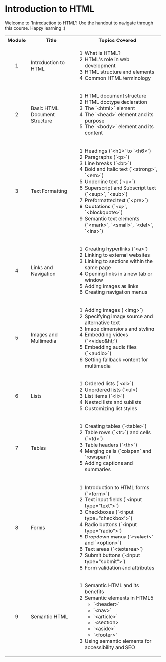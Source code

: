 # Introduction to HTML
<p> Welcome to 'Introduction to HTML'! Use the handout to navigate through this course. Happy learning :)</p>
<table>
  <tr>
    <th>Module</th>
    <th>Title</th>
    <th>Topics Covered</th>
  </tr>
  <tr>
    <td><p align='center'>1</p></td>
    <td>Introduction to HTML</td>
    <td>
      <ol>
        <li>What is HTML?</li>
        <li>HTML's role in web development</li>
        <li>HTML structure and elements</li>
        <li>Common HTML terminology</li>
      </ol>
    </td>
  </tr>
  <tr>
    <td><p align='center'>2</p></td>
    <td>Basic HTML Document Structure</td>
    <td>
      <ol>
        <li>HTML document structure</li>
        <li>HTML doctype declaration</li>
        <li>The `&lt;html&gt;` element</li>
        <li>The `&lt;head&gt;` element and its purpose</li>
        <li>The `&lt;body&gt;` element and its content</li>
      </ol>
    </td>
  </tr>
  <tr>
    <td><p align='center'>3</p></td>
    <td>Text Formatting</td>
    <td>
      <ol>
        <li>Headings (`&lt;h1&gt;` to `&lt;h6&gt;`)</li>
        <li>Paragraphs (`&lt;p&gt;`)</li>
        <li>Line breaks (`&lt;br&gt;`)</li>
        <li>Bold and Italic text (`&lt;strong&gt;`, `&lt;em&gt;`)</li>
        <li>Underline text (`&lt;u&gt;`)</li>
        <li>Superscript and Subscript text (`&lt;sup&gt;`, `&lt;sub&gt;`)</li>
        <li>Preformatted text (`&lt;pre&gt;`)</li>
        <li>Quotations (`&lt;q&gt;`, `&lt;blockquote&gt;`)</li>
        <li>Semantic text elements (`&lt;mark&gt;`, `&lt;small&gt;`, `&lt;del&gt;`, `&lt;ins&gt;`)</li>
      </ol>
    </td>
  </tr>
  <tr>
    <td><p align='center'>4</p></td>
    <td>Links and Navigation</td>
    <td>
      <ol>
        <li>Creating hyperlinks (`&lt;a&gt;`)</li>
        <li>Linking to external websites</li>
        <li>Linking to sections within the same page</li>
        <li>Opening links in a new tab or window</li>
        <li>Adding images as links</li>
        <li>Creating navigation menus</li>
      </ol>
    </td>
  </tr>
  <tr>
    <td><p align='center'>5</p></td>
    <td>Images and Multimedia</td>
    <td>
      <ol>
        <li>Adding images (`&lt;img&gt;`)</li>
        <li>Specifying image source and alternative text</li>
        <li>Image dimensions and styling</li>
        <li>Embedding videos (`&lt;video&ht;`)</li>
        <li>Embedding audio files (`&lt;audio&gt;`)</li>
        <li>Setting fallback content for multimedia</li>
      </ol>
    </td>
  </tr>
  <tr>
    <td><p align='center'>6</p></td>
    <td>Lists</td>
    <td>
      <ol>
        <li>Ordered lists (`&lt;ol&gt;`)</li>
        <li>Unordered lists (`&lt;ul&gt;)</li>
        <li>List items (`&lt;li&gt;`)</li>
        <li>Nested lists and sublists</li>
        <li>Customizing list styles</li>
      </ol>
    </td>
  </tr>
  <tr>
    <td><p align='center'>7</p></td>
    <td>Tables</td>
    <td>
      <ol>
        <li>Creating tables (`&lt;table&gt;`)</li>
        <li>Table rows (`&lt;tr&gt;`) and cells (`&lt;td&gt;`)</li>
        <li>Table headers (`&lt;th&gt;`)</li>
        <li>Merging cells (`colspan` and `rowspan`)</li>
        <li>Adding captions and summaries</li>
      </ol>
    </td>
  </tr>
  <tr>
    <td><p align='center'>8</p></td>
    <td>Forms</td>
    <td>
      <ol>
        <li>Introduction to HTML forms (`&lt;form&gt;`)</li>
        <li>Text input fields (`&lt;input type="text"&gt;`)</li>
        <li>Checkboxes (`&lt;input type="checkbox"&gt;`)</li>
        <li>Radio buttons (`&lt;input type="radio"&gt;`)</li>
        <li>Dropdown menus (`&lt;select&gt;` and `&lt;option&gt;`)</li>
        <li>Text areas (`&lt;textarea&gt;`)</li>
        <li>Submit buttons (`&lt;input type="submit"&gt;`)</li>
        <li>Form validation and attributes</li>
      </ol>
    </td>
  </tr>
  <tr>
    <td><p align='center'>9</p></td>
    <td>Semantic HTML</td>
    <td>
      <ol>
        <li>Semantic HTML and its benefits</li>
        <li>Semantic elements in HTML5
          <ul>
            <li>`&lt;header&gt;`</li>
            <li>`&lt;nav&gt;`</li>
            <li>`&lt;article&gt;`</li>
            <li>`&lt;section&gt;`</li>
            <li>`&lt;aside&gt;`</li>
            <li>`&lt;footer&gt;`</li>
          </ul>
        </li>
        <li>Using semantic elements for accessibility and SEO</li>
      </ol></td>
  </tr>
</table>
